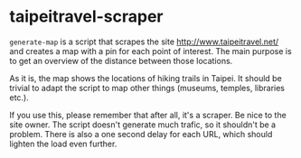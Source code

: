 taipeitravel-scraper
====================

`generate-map` is a script that scrapes the site http://www.taipeitravel.net/ and creates a map with a pin for each point of interest. The main purpose is to get an overview of the distance between those locations.

As it is, the map shows the locations of hiking trails in Taipei. It should be trivial to adapt the script to map other things (museums, temples, libraries etc.).

If you use this, please remember that after all, it's a scraper. Be nice to the site owner. The script doesn't generate much trafic, so it shouldn't be a problem. There is also a one second delay for each URL, which should lighten the load even further.
